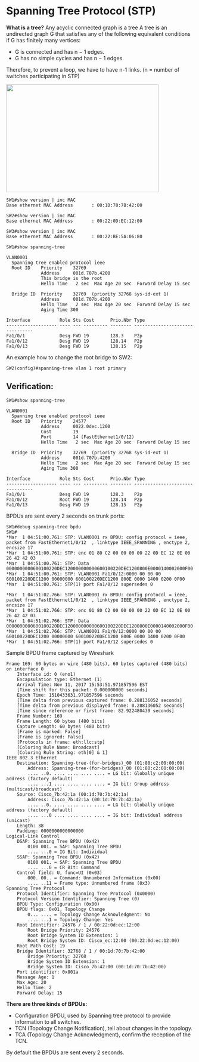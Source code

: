 # Spanning Tree Protocol (STP)
**What is a tree?**
Any acyclic connected graph is a tree
A tree is an undirected graph G that satisfies any of the following
equivalent conditions if G has finitely many vertices:
* G is connected and has n − 1 edges.
* G has no simple cycles and has n − 1 edges.

Therefore, to prevent a loop, we have to have n-1 links.
(n = number of switches participating in STP)

<img src="https://user-images.githubusercontent.com/31813625/32691431-69adce94-c6d5-11e7-8bb2-720f514f563c.png" width="409" height="289" />

```
SW1#show version | inc MAC
Base ethernet MAC Address       : 00:1D:70:7B:42:00
```
```
SW2#show version | inc MAC
Base ethernet MAC Address       : 00:22:0D:EC:12:00
```
```
SW3#show version | inc MAC
Base ethernet MAC Address       : 00:22:BE:5A:06:80
```
```
SW1#show spanning-tree

VLAN0001
  Spanning tree enabled protocol ieee
  Root ID    Priority    32769
             Address     001d.707b.4200
             This bridge is the root
             Hello Time   2 sec  Max Age 20 sec  Forward Delay 15 sec

  Bridge ID  Priority    32769  (priority 32768 sys-id-ext 1)
             Address     001d.707b.4200
             Hello Time   2 sec  Max Age 20 sec  Forward Delay 15 sec
             Aging Time 300

Interface           Role Sts Cost      Prio.Nbr Type
------------------- ---- --- --------- -------- --------------------------------
Fa1/0/1             Desg FWD 19        128.3    P2p
Fa1/0/12            Desg FWD 19        128.14   P2p
Fa1/0/13            Desg FWD 19        128.15   P2p

```
An example how to change the root bridge to SW2:
```
SW2(config)#spanning-tree vlan 1 root primary
```
## Verification:
```
SW1#show spanning-tree

VLAN0001
  Spanning tree enabled protocol ieee
  Root ID    Priority    24577
             Address     0022.0dec.1200
             Cost        19
             Port        14 (FastEthernet1/0/12)
             Hello Time   2 sec  Max Age 20 sec  Forward Delay 15 sec

  Bridge ID  Priority    32769  (priority 32768 sys-id-ext 1)
             Address     001d.707b.4200
             Hello Time   2 sec  Max Age 20 sec  Forward Delay 15 sec
             Aging Time 300

Interface           Role Sts Cost      Prio.Nbr Type
------------------- ---- --- --------- -------- --------------------------------
Fa1/0/1             Desg FWD 19        128.3    P2p
Fa1/0/12            Root FWD 19        128.14   P2p
Fa1/0/13            Desg FWD 19        128.15   P2p
```
BPDUs are sent every 2 seconds on trunk ports:
```
SW1#debug spanning-tree bpdu
SW1#
*Mar  1 04:51:00.761: STP: VLAN0001 rx BPDU: config protocol = ieee, packet from FastEthernet1/0/12  , linktype IEEE_SPANNING , enctype 2, encsize 17
*Mar  1 04:51:00.761: STP: enc 01 80 C2 00 00 00 00 22 0D EC 12 0E 00 26 42 42 03
*Mar  1 04:51:00.761: STP: Data     0000000000600100220DEC120000000000600100220DEC1200800E0000140002000F00
*Mar  1 04:51:00.761: STP: VLAN0001 Fa1/0/12:0000 00 00 00 600100220DEC1200 00000000 600100220DEC1200 800E 0000 1400 0200 0F00
*Mar  1 04:51:00.761: STP(1) port Fa1/0/12 supersedes 0

*Mar  1 04:51:02.766: STP: VLAN0001 rx BPDU: config protocol = ieee, packet from FastEthernet1/0/12  , linktype IEEE_SPANNING , enctype 2, encsize 17
*Mar  1 04:51:02.766: STP: enc 01 80 C2 00 00 00 00 22 0D EC 12 0E 00 26 42 42 03
*Mar  1 04:51:02.766: STP: Data     0000000000600100220DEC120000000000600100220DEC1200800E0000140002000F00
*Mar  1 04:51:02.766: STP: VLAN0001 Fa1/0/12:0000 00 00 00 600100220DEC1200 00000000 600100220DEC1200 800E 0000 1400 0200 0F00
*Mar  1 04:51:02.766: STP(1) port Fa1/0/12 supersedes 0

```
Sample BPDU frame captured by Wireshark
```
Frame 169: 60 bytes on wire (480 bits), 60 bytes captured (480 bits) on interface 0
    Interface id: 0 (eno1)
    Encapsulation type: Ethernet (1)
    Arrival Time: Nov 11, 2017 15:53:51.971857596 EST
    [Time shift for this packet: 0.000000000 seconds]
    Epoch Time: 1510433631.971857596 seconds
    [Time delta from previous captured frame: 0.288136052 seconds]
    [Time delta from previous displayed frame: 0.288136052 seconds]
    [Time since reference or first frame: 82.922480439 seconds]
    Frame Number: 169
    Frame Length: 60 bytes (480 bits)
    Capture Length: 60 bytes (480 bits)
    [Frame is marked: False]
    [Frame is ignored: False]
    [Protocols in frame: eth:llc:stp]
    [Coloring Rule Name: Broadcast]
    [Coloring Rule String: eth[0] & 1]
IEEE 802.3 Ethernet
    Destination: Spanning-tree-(for-bridges)_00 (01:80:c2:00:00:00)
        Address: Spanning-tree-(for-bridges)_00 (01:80:c2:00:00:00)
        .... ..0. .... .... .... .... = LG bit: Globally unique address (factory default)
        .... ...1 .... .... .... .... = IG bit: Group address (multicast/broadcast)
    Source: Cisco_7b:42:1a (00:1d:70:7b:42:1a)
        Address: Cisco_7b:42:1a (00:1d:70:7b:42:1a)
        .... ..0. .... .... .... .... = LG bit: Globally unique address (factory default)
        .... ...0 .... .... .... .... = IG bit: Individual address (unicast)
    Length: 38
    Padding: 0000000000000000
Logical-Link Control
    DSAP: Spanning Tree BPDU (0x42)
        0100 001. = SAP: Spanning Tree BPDU
        .... ...0 = IG Bit: Individual
    SSAP: Spanning Tree BPDU (0x42)
        0100 001. = SAP: Spanning Tree BPDU
        .... ...0 = CR Bit: Command
    Control field: U, func=UI (0x03)
        000. 00.. = Command: Unnumbered Information (0x00)
        .... ..11 = Frame type: Unnumbered frame (0x3)
Spanning Tree Protocol
    Protocol Identifier: Spanning Tree Protocol (0x0000)
    Protocol Version Identifier: Spanning Tree (0)
    BPDU Type: Configuration (0x00)
    BPDU flags: 0x01, Topology Change
        0... .... = Topology Change Acknowledgment: No
        .... ...1 = Topology Change: Yes
    Root Identifier: 24576 / 1 / 00:22:0d:ec:12:00
        Root Bridge Priority: 24576
        Root Bridge System ID Extension: 1
        Root Bridge System ID: Cisco_ec:12:00 (00:22:0d:ec:12:00)
    Root Path Cost: 19
    Bridge Identifier: 32768 / 1 / 00:1d:70:7b:42:00
        Bridge Priority: 32768
        Bridge System ID Extension: 1
        Bridge System ID: Cisco_7b:42:00 (00:1d:70:7b:42:00)
    Port identifier: 0x801a
    Message Age: 1
    Max Age: 20
    Hello Time: 2
    Forward Delay: 15
```
**There are three kinds of BPDUs:**

* Configuration BPDU, used by Spanning tree protocol to provide
information to all switches.
* TCN (Topology Change Notification), tell about changes in the topology.
* TCA (Topology Change Acknowledgment), confirm the reception of the TCN.

By default the BPDUs are sent every 2 seconds.